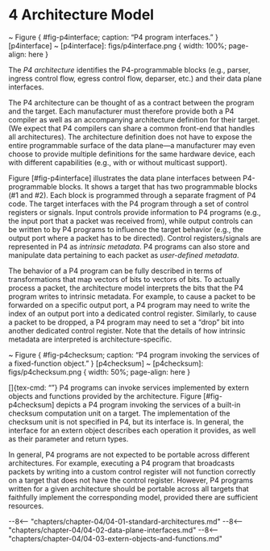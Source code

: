 # 4 Architecture Model


\~ Figure { \#fig-p4interface; caption: “P4 program interfaces.” }
\[p4interface\] \~ \[p4interface\]: figs/p4interface.png { width: 100%;
page-align: here }

The *P4 architecture* identifies the P4-programmable blocks (e.g.,
parser, ingress control flow, egress control flow, deparser, etc.) and
their data plane interfaces.

The P4 architecture can be thought of as a contract between the program
and the target. Each manufacturer must therefore provide both a P4
compiler as well as an accompanying architecture definition for their
target. (We expect that P4 compilers can share a common front-end that
handles all architectures). The architecture definition does not have to
expose the entire programmable surface of the data plane—a manufacturer
may even choose to provide multiple definitions for the same hardware
device, each with different capabilities (e.g., with or without
multicast support).

Figure \[\#fig-p4interface\] illustrates the data plane interfaces
between P4-programmable blocks. It shows a target that has two
programmable blocks (\#1 and \#2). Each block is programmed through a
separate fragment of P4 code. The target interfaces with the P4 program
through a set of control registers or signals. Input controls provide
information to P4 programs (e.g., the input port that a packet was
received from), while output controls can be written to by P4 programs
to influence the target behavior (e.g., the output port where a packet
has to be directed). Control registers/signals are represented in P4 as
*intrinsic metadata*. P4 programs can also store and manipulate data
pertaining to each packet as *user-defined metadata*.

The behavior of a P4 program can be fully described in terms of
transformations that map vectors of bits to vectors of bits. To actually
process a packet, the architecture model interprets the bits that the P4
program writes to intrinsic metadata. For example, to cause a packet to
be forwarded on a specific output port, a P4 program may need to write
the index of an output port into a dedicated control register.
Similarly, to cause a packet to be dropped, a P4 program may need to set
a “drop” bit into another dedicated control register. Note that the
details of how intrinsic metadata are interpreted is
architecture-specific.

\~ Figure { \#fig-p4checksum; caption: “P4 program invoking the services
of a fixed-function object.” } \[p4checksum\] \~ \[p4checksum\]:
figs/p4checksum.png { width: 50%; page-align: here }

\[\]{tex-cmd: “”} P4 programs can invoke services implemented by extern
objects and functions provided by the architecture. Figure
\[\#fig-p4checksum\] depicts a P4 program invoking the services of a
built-in checksum computation unit on a target. The implementation of
the checksum unit is not specified in P4, but its interface is. In
general, the interface for an extern object describes each operation it
provides, as well as their parameter and return types.

In general, P4 programs are not expected to be portable across different
architectures. For example, executing a P4 program that broadcasts
packets by writing into a custom control register will not function
correctly on a target that does not have the control register. However,
P4 programs written for a given architecture should be portable across
all targets that faithfully implement the corresponding model, provided
there are sufficient resources.

--8<-- "chapters/chapter-04/04-01-standard-architectures.md"
--8<-- "chapters/chapter-04/04-02-data-plane-interfaces.md"
--8<-- "chapters/chapter-04/04-03-extern-objects-and-functions.md"
